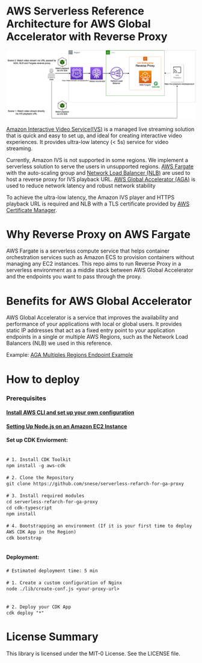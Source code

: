 # AWS Serverless Reference Architecture for AWS Global Accelerator with Reverse Proxy
![Reference Architecture](Architecture.jpg)

[Amazon Interactive Video Service(IVS)](https://aws.amazon.com/ivs/) is a managed live streaming solution that is quick and easy to set up, and ideal for creating interactive video experiences. It provides ultra-low latency (< 5s) service for video streaming.

Currently, Amazon IVS is not supported in some regions. We implement a serverless solution to serve the users in unsupported regions. [AWS Fargate](https://aws.amazon.com/fargate/) with the auto-scaling group and [Network Load Balancer (NLB)](https://aws.amazon.com/elasticloadbalancing/) are used to host a reverse proxy for IVS playback URL. [AWS Global Accelerator (AGA)](https://aws.amazon.com/global-accelerator) is used to reduce network latency and robust network stability

To achieve the ultra-low latency, the Amazon IVS player and HTTPS playback URL is required and NLB with a TLS certificate provided by [AWS Certificate Manager](https://aws.amazon.com/certificate-manager/).


# Why Reverse Proxy on AWS Fargate
AWS Fargate is a serverless compute service that helps container orchestration services such as Amazon ECS to provision containers without managing any EC2 instances. This repo aims to run Reverse Proxy in a serverless environment as a middle stack between AWS Global Accelerator and the endpoints you want to pass through the proxy.

# Benefits for AWS Global Accelerator
AWS Global Accelerator is a service that improves the availability and performance of your applications with local or global users. It provides static IP addresses that act as a fixed entry point to your application endpoints in a single or multiple AWS Regions, such as the Network Load Balancers (NLB) we used in this reference.

Example: [AGA Multiples Regions Endpoint Example](https://github.com/snese/aga-multiples-regions-exmaple)

# How to deploy
### Prerequisites

#### [Install AWS CLI and set up your own configuration](https://docs.aws.amazon.com/cli/latest/userguide/cli-chap-install.html)
#### [Setting Up Node.js on an Amazon EC2 Instance](https://docs.aws.amazon.com/sdk-for-javascript/v2/developer-guide/setting-up-node-on-ec2-instance.html)
#### Set up CDK Enviorment: 
```

# 1. Install CDK Toolkit
npm install -g aws-cdk

# 2. Clone the Repository
git clone https://github.com/snese/serverless-refarch-for-ga-proxy

# 3. Install required modules
cd serverless-refarch-for-ga-proxy
cd cdk-typescript
npm install

# 4. Bootstrapping an environment (If it is your first time to deploy AWS CDK App in the Region)
cdk bootstrap


```
#### Deployment:  

```
# Estimated deployment time: 5 min

# 1. Create a custom configuration of Nginx 
node ./lib/create-conf.js <your-proxy-url>


# 2. Deploy your CDK App
cdk deploy "*"

```

# License Summary
This library is licensed under the MIT-0 License. See the LICENSE file.
